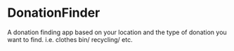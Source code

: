 # DonationFinder
A donation finding app based on your location and the type of donation you want to find. i.e. clothes bin/ recycling/ etc.
